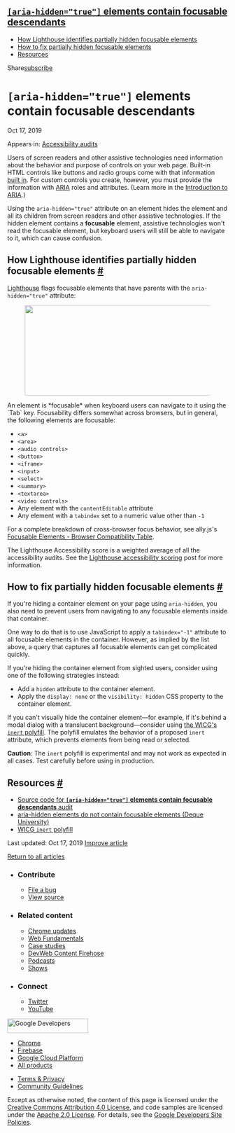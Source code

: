 





## <a href="#lesscodegreateraria-hiddenandquottrueandquotlesscodegreater-elements-contain-focusable-descendants" class="w-toc__header--link"><code>[aria-hidden="true"]</code> elements contain focusable descendants</a>

- [How Lighthouse identifies partially hidden focusable elements](#how-lighthouse-identifies-partially-hidden-focusable-elements)
- [How to fix partially hidden focusable elements](#how-to-fix-partially-hidden-focusable-elements)
- [Resources](#resources)

Share<a href="/newsletter/" class="gc-analytics-event w-actions__fab w-actions__fab--subscribe"><span>subscribe</span></a>

# `[aria-hidden="true"]` elements contain focusable descendants

Oct 17, 2019

<span class="w-post-signpost__title">Appears in:</span> <a href="/lighthouse-accessibility" class="w-post-signpost__link">Accessibility audits</a>

Users of screen readers and other assistive technologies need information about the behavior and purpose of controls on your web page. Built-in HTML controls like buttons and radio groups come with that information [built in](/use-semantic-html). For custom controls you create, however, you must provide the information with [ARIA](https://www.w3.org/TR/wai-aria-1.1/#role_definitions) roles and attributes. (Learn more in the [Introduction to ARIA](https://developers.google.com/web/fundamentals/accessibility/semantics-aria/).)

Using the `aria-hidden="true"` attribute on an element hides the element and all its children from screen readers and other assistive technologies. If the hidden element contains a **focusable** element, assistive technologies won't read the focusable element, but keyboard users will still be able to navigate to it, which can cause confusion.

## How Lighthouse identifies partially hidden focusable elements <a href="#how-lighthouse-identifies-partially-hidden-focusable-elements" class="w-headline-link">#</a>

[Lighthouse](https://developers.google.com/web/tools/lighthouse) flags focusable elements that have parents with the `aria-hidden="true"` attribute:

<figure><img src="https://web-dev.imgix.net/image/tcFciHGuF3MxnTr1y5ue01OGLBn2/uqhdHogcBrLR4W0uiECZ.png?auto=format" class="w-screenshot" sizes="(min-width: 800px) 800px, calc(100vw - 48px)" srcset="https://web-dev.imgix.net/image/tcFciHGuF3MxnTr1y5ue01OGLBn2/uqhdHogcBrLR4W0uiECZ.png?auto=format&amp;w=200 200w, https://web-dev.imgix.net/image/tcFciHGuF3MxnTr1y5ue01OGLBn2/uqhdHogcBrLR4W0uiECZ.png?auto=format&amp;w=228 228w, https://web-dev.imgix.net/image/tcFciHGuF3MxnTr1y5ue01OGLBn2/uqhdHogcBrLR4W0uiECZ.png?auto=format&amp;w=260 260w, https://web-dev.imgix.net/image/tcFciHGuF3MxnTr1y5ue01OGLBn2/uqhdHogcBrLR4W0uiECZ.png?auto=format&amp;w=296 296w, https://web-dev.imgix.net/image/tcFciHGuF3MxnTr1y5ue01OGLBn2/uqhdHogcBrLR4W0uiECZ.png?auto=format&amp;w=338 338w, https://web-dev.imgix.net/image/tcFciHGuF3MxnTr1y5ue01OGLBn2/uqhdHogcBrLR4W0uiECZ.png?auto=format&amp;w=385 385w, https://web-dev.imgix.net/image/tcFciHGuF3MxnTr1y5ue01OGLBn2/uqhdHogcBrLR4W0uiECZ.png?auto=format&amp;w=439 439w, https://web-dev.imgix.net/image/tcFciHGuF3MxnTr1y5ue01OGLBn2/uqhdHogcBrLR4W0uiECZ.png?auto=format&amp;w=500 500w, https://web-dev.imgix.net/image/tcFciHGuF3MxnTr1y5ue01OGLBn2/uqhdHogcBrLR4W0uiECZ.png?auto=format&amp;w=571 571w, https://web-dev.imgix.net/image/tcFciHGuF3MxnTr1y5ue01OGLBn2/uqhdHogcBrLR4W0uiECZ.png?auto=format&amp;w=650 650w, https://web-dev.imgix.net/image/tcFciHGuF3MxnTr1y5ue01OGLBn2/uqhdHogcBrLR4W0uiECZ.png?auto=format&amp;w=741 741w, https://web-dev.imgix.net/image/tcFciHGuF3MxnTr1y5ue01OGLBn2/uqhdHogcBrLR4W0uiECZ.png?auto=format&amp;w=845 845w, https://web-dev.imgix.net/image/tcFciHGuF3MxnTr1y5ue01OGLBn2/uqhdHogcBrLR4W0uiECZ.png?auto=format&amp;w=964 964w, https://web-dev.imgix.net/image/tcFciHGuF3MxnTr1y5ue01OGLBn2/uqhdHogcBrLR4W0uiECZ.png?auto=format&amp;w=1098 1098w, https://web-dev.imgix.net/image/tcFciHGuF3MxnTr1y5ue01OGLBn2/uqhdHogcBrLR4W0uiECZ.png?auto=format&amp;w=1252 1252w, https://web-dev.imgix.net/image/tcFciHGuF3MxnTr1y5ue01OGLBn2/uqhdHogcBrLR4W0uiECZ.png?auto=format&amp;w=1428 1428w, https://web-dev.imgix.net/image/tcFciHGuF3MxnTr1y5ue01OGLBn2/uqhdHogcBrLR4W0uiECZ.png?auto=format&amp;w=1600 1600w" width="800" height="206" /></figure>An element is *focusable* when keyboard users can navigate to it using the `Tab` key. Focusability differs somewhat across browsers, but in general, the following elements are focusable:

- `<a>`
- `<area>`
- `<audio controls>`
- `<button>`
- `<iframe>`
- `<input>`
- `<select>`
- `<summary>`
- `<textarea>`
- `<video controls>`
- Any element with the `contentEditable` attribute
- Any element with a `tabindex` set to a numeric value other than `-1`

For a complete breakdown of cross-browser focus behavior, see ally.js's [Focusable Elements - Browser Compatibility Table](https://allyjs.io/data-tables/focusable.html).

The Lighthouse Accessibility score is a weighted average of all the accessibility audits. See the [Lighthouse accessibility scoring](/accessibility-scoring) post for more information.

## How to fix partially hidden focusable elements <a href="#how-to-fix-partially-hidden-focusable-elements" class="w-headline-link">#</a>

If you're hiding a container element on your page using `aria-hidden`, you also need to prevent users from navigating to any focusable elements inside that container.

One way to do that is to use JavaScript to apply a `tabindex="-1"` attribute to all focusable elements in the container. However, as implied by the list above, a query that captures all focusable elements can get complicated quickly.

If you're hiding the container element from sighted users, consider using one of the following strategies instead:

- Add a `hidden` attribute to the container element.
- Apply the `display: none` or the `visibility: hidden` CSS property to the container element.

If you can't visually hide the container element—for example, if it's behind a modal dialog with a translucent background—consider using [the WICG's `inert` polyfill](https://github.com/WICG/inert). The polyfill emulates the behavior of a proposed `inert` attribute, which prevents elements from being read or selected.

**Caution**: The `inert` polyfill is experimental and may not work as expected in all cases. Test carefully before using in production.

## Resources <a href="#resources" class="w-headline-link">#</a>

- [Source code for **`[aria-hidden="true"]` elements contain focusable descendants** audit](https://github.com/GoogleChrome/lighthouse/blob/master/lighthouse-core/audits/accessibility/aria-hidden-focus.js)
- [aria-hidden elements do not contain focusable elements (Deque University)](https://dequeuniversity.com/rules/axe/3.3/aria-hidden-focus)
- [WICG `inert` polyfill](https://github.com/WICG/inert)

<span class="w-mr--sm">Last updated: Oct 17, 2019 </span>[Improve article](https://github.com/GoogleChrome/web.dev/blob/master/src/site/content/en/lighthouse-accessibility/aria-hidden-focus/index.md)

<a href="/lighthouse-accessibility" class="gc-analytics-event w-article-navigation__link w-article-navigation__link--back w-article-navigation__link--single">Return to all articles</a>

- ### Contribute

  - <a href="https://github.com/GoogleChrome/web.dev/issues/new?assignees=&amp;labels=bug&amp;template=bug_report.md&amp;title=" class="w-footer__linkbox-link">File a bug</a>
  - <a href="https://github.com/googlechrome/web.dev" class="w-footer__linkbox-link">View source</a>

- ### Related content

  - <a href="https://blog.chromium.org/" class="w-footer__linkbox-link">Chrome updates</a>
  - <a href="https://developers.google.com/web/" class="w-footer__linkbox-link">Web Fundamentals</a>
  - <a href="https://developers.google.com/web/showcase/" class="w-footer__linkbox-link">Case studies</a>
  - <a href="https://devwebfeed.appspot.com/" class="w-footer__linkbox-link">DevWeb Content Firehose</a>
  - <a href="/podcasts/" class="w-footer__linkbox-link">Podcasts</a>
  - <a href="/shows/" class="w-footer__linkbox-link">Shows</a>

- ### Connect

  - <a href="https://www.twitter.com/ChromiumDev" class="w-footer__linkbox-link">Twitter</a>
  - <a href="https://www.youtube.com/user/ChromeDevelopers" class="w-footer__linkbox-link">YouTube</a>

<a href="https://developers.google.com/" class="w-footer__utility-logo-link"><img src="/images/lockup-color.png" alt="Google Developers" class="w-footer__utility-logo" width="185" height="33" /></a>

- <a href="https://developer.chrome.com/" class="w-footer__utility-link">Chrome</a>
- <a href="https://firebase.google.com/" class="w-footer__utility-link">Firebase</a>
- <a href="https://cloud.google.com/" class="w-footer__utility-link">Google Cloud Platform</a>
- <a href="https://developers.google.com/products" class="w-footer__utility-link">All products</a>

<!-- -->

- <a href="https://policies.google.com/" class="w-footer__utility-link">Terms &amp; Privacy</a>
- <a href="/community-guidelines/" class="w-footer__utility-link">Community Guidelines</a>

Except as otherwise noted, the content of this page is licensed under the [Creative Commons Attribution 4.0 License](https://creativecommons.org/licenses/by/4.0/), and code samples are licensed under the [Apache 2.0 License](https://www.apache.org/licenses/LICENSE-2.0). For details, see the [Google Developers Site Policies](https://developers.google.com/terms/site-policies).
